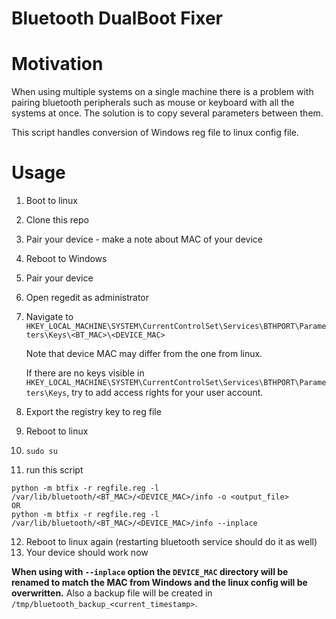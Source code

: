 # Bluetooth DualBoot Fixer

# Motivation

When using multiple systems on a single machine there is a problem with pairing bluetooth peripherals such as mouse 
or keyboard with all the systems at once. The solution is to copy several parameters between them.

This script handles conversion of Windows reg file to linux config file.

# Usage

1. Boot to linux
2. Clone this repo
3. Pair your device - make a note about MAC of your device 
4. Reboot to Windows
5. Pair your device
6. Open regedit as administrator
7. Navigate to `HKEY_LOCAL_MACHINE\SYSTEM\CurrentControlSet\Services\BTHPORT\Parameters\Keys\<BT_MAC>\<DEVICE_MAC>`
   
   Note that device MAC may differ from the one from linux.
   
   If there are no keys visible in `HKEY_LOCAL_MACHINE\SYSTEM\CurrentControlSet\Services\BTHPORT\Parameters\Keys`, 
   try to add access rights for your user account.
   
8. Export the registry key to reg file
9. Reboot to linux
10. `sudo su`
11. run this script
```
python -m btfix -r regfile.reg -l /var/lib/bluetooth/<BT_MAC>/<DEVICE_MAC>/info -o <output_file>
OR
python -m btfix -r regfile.reg -l /var/lib/bluetooth/<BT_MAC>/<DEVICE_MAC>/info --inplace
```
12. Reboot to linux again (restarting bluetooth service should do it as well)
13. Your device should work now

**When using with `--inplace` option the `DEVICE_MAC` directory will be renamed to match the MAC from Windows 
and the linux config will be overwritten.**
Also a backup file will be created in `/tmp/bluetooth_backup_<current_timestamp>`.
